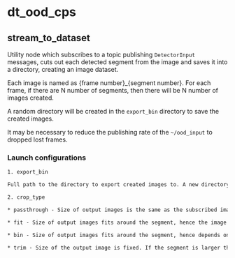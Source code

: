 # dt_ood_cps

## stream_to_dataset

Utility node which subscribes to a topic publishing `DetectorInput` messages, cuts out each detected segment from the image and saves it into a directory, creating an image dataset.

Each image is named as {frame number}_{segment number}. For each frame, if there are N number of segments, then there will be N number of images created.

A random directory will be created in the `export_bin` directory to save the created images.

It may be necessary to reduce the publishing rate of the `~/ood_input` to dropped lost frames.

### Launch configurations

```txt
1. export_bin

Full path to the directory to export created images to. A new directory will be created in `export_bin`.

2. crop_type

* passthrough - Size of output images is the same as the subscribed image. Segment is extracted as is. 

* fit - Size of output images fits around the segment, hence the image size depends on the segment size. A mask is applied onto the image so that only the segment is extracted, hence background of the created image is black. Segment is extracted as it.

* bin - Size of output images fits around the segment, hence depends on the segment size. A mask is applied onto the image so that only the segment is extracted, hence background of the created image is black. Segment is extracted as is. The image is then resized to the closest bin.

* trim - Size of the output image is fixed. If the segment is larger than can fit inside the image, its edges are cropped/removed/trimmed off.
```
